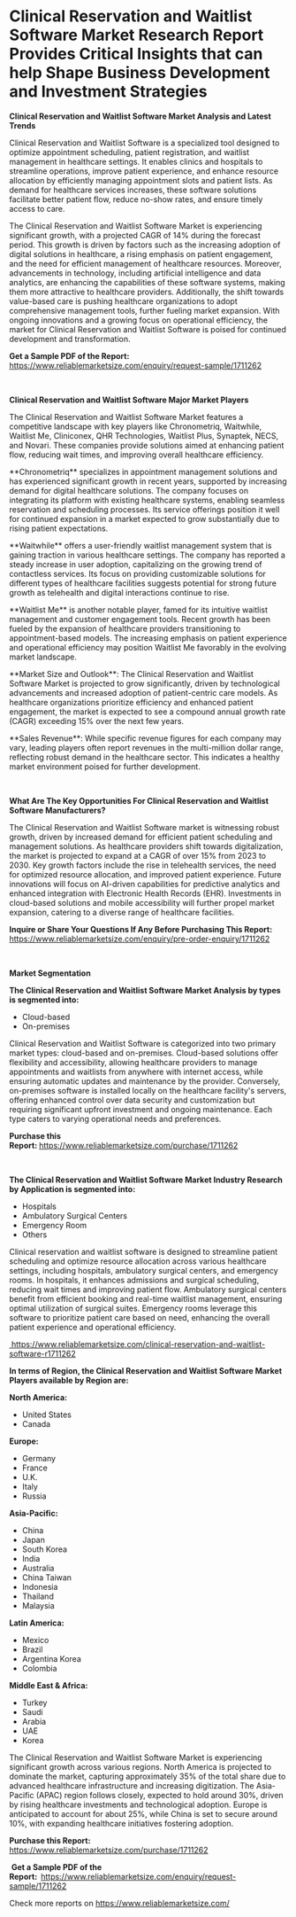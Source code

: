 <p><h1>Clinical Reservation and Waitlist Software Market Research Report Provides Critical Insights that can help Shape Business Development and Investment Strategies</h1></p><p><strong>Clinical Reservation and Waitlist Software Market Analysis and Latest Trends</strong></p>
<p><p>Clinical Reservation and Waitlist Software is a specialized tool designed to optimize appointment scheduling, patient registration, and waitlist management in healthcare settings. It enables clinics and hospitals to streamline operations, improve patient experience, and enhance resource allocation by efficiently managing appointment slots and patient lists. As demand for healthcare services increases, these software solutions facilitate better patient flow, reduce no-show rates, and ensure timely access to care.</p><p>The Clinical Reservation and Waitlist Software Market is experiencing significant growth, with a projected CAGR of 14% during the forecast period. This growth is driven by factors such as the increasing adoption of digital solutions in healthcare, a rising emphasis on patient engagement, and the need for efficient management of healthcare resources. Moreover, advancements in technology, including artificial intelligence and data analytics, are enhancing the capabilities of these software systems, making them more attractive to healthcare providers. Additionally, the shift towards value-based care is pushing healthcare organizations to adopt comprehensive management tools, further fueling market expansion. With ongoing innovations and a growing focus on operational efficiency, the market for Clinical Reservation and Waitlist Software is poised for continued development and transformation.</p></p>
<p><strong>Get a Sample PDF of the Report:&nbsp;</strong> <a href="https://www.reliablemarketsize.com/enquiry/request-sample/1711262?utm_campaign=3104&utm_medium=2&utm_source=Github&utm_content=ia&utm_term=27032025&utm_id=clinical-reservation-and-waitlist-software">https://www.reliablemarketsize.com/enquiry/request-sample/1711262</a></p>
<p>&nbsp;</p>
<p><strong>Clinical Reservation and Waitlist Software Major Market Players</strong></p>
<p><p>The Clinical Reservation and Waitlist Software Market features a competitive landscape with key players like Chronometriq, Waitwhile, Waitlist Me, Cliniconex, QHR Technologies, Waitlist Plus, Synaptek, NECS, and Novari. These companies provide solutions aimed at enhancing patient flow, reducing wait times, and improving overall healthcare efficiency.</p><p>**Chronometriq** specializes in appointment management solutions and has experienced significant growth in recent years, supported by increasing demand for digital healthcare solutions. The company focuses on integrating its platform with existing healthcare systems, enabling seamless reservation and scheduling processes. Its service offerings position it well for continued expansion in a market expected to grow substantially due to rising patient expectations.</p><p>**Waitwhile** offers a user-friendly waitlist management system that is gaining traction in various healthcare settings. The company has reported a steady increase in user adoption, capitalizing on the growing trend of contactless services. Its focus on providing customizable solutions for different types of healthcare facilities suggests potential for strong future growth as telehealth and digital interactions continue to rise.</p><p>**Waitlist Me** is another notable player, famed for its intuitive waitlist management and customer engagement tools. Recent growth has been fueled by the expansion of healthcare providers transitioning to appointment-based models. The increasing emphasis on patient experience and operational efficiency may position Waitlist Me favorably in the evolving market landscape.</p><p>**Market Size and Outlook**: The Clinical Reservation and Waitlist Software Market is projected to grow significantly, driven by technological advancements and increased adoption of patient-centric care models. As healthcare organizations prioritize efficiency and enhanced patient engagement, the market is expected to see a compound annual growth rate (CAGR) exceeding 15% over the next few years.</p><p>**Sales Revenue**: While specific revenue figures for each company may vary, leading players often report revenues in the multi-million dollar range, reflecting robust demand in the healthcare sector. This indicates a healthy market environment poised for further development.</p></p>
<p>&nbsp;</p>
<p><strong>What Are The Key Opportunities For Clinical Reservation and Waitlist Software Manufacturers?</strong></p>
<p><p>The Clinical Reservation and Waitlist Software market is witnessing robust growth, driven by increased demand for efficient patient scheduling and management solutions. As healthcare providers shift towards digitalization, the market is projected to expand at a CAGR of over 15% from 2023 to 2030. Key growth factors include the rise in telehealth services, the need for optimized resource allocation, and improved patient experience. Future innovations will focus on AI-driven capabilities for predictive analytics and enhanced integration with Electronic Health Records (EHR). Investments in cloud-based solutions and mobile accessibility will further propel market expansion, catering to a diverse range of healthcare facilities.</p></p>
<p><strong>Inquire or Share Your Questions If Any Before Purchasing This Report:</strong> <a href="https://www.reliablemarketsize.com/enquiry/pre-order-enquiry/1711262?utm_campaign=3104&utm_medium=2&utm_source=Github&utm_content=ia&utm_term=27032025&utm_id=clinical-reservation-and-waitlist-software">https://www.reliablemarketsize.com/enquiry/pre-order-enquiry/1711262</a></p>
<p>&nbsp;</p>
<p><strong>Market Segmentation</strong></p>
<p><strong>The Clinical Reservation and Waitlist Software Market Analysis by types is segmented into:</strong></p>
<p><ul><li>Cloud-based</li><li>On-premises</li></ul></p>
<p><p>Clinical Reservation and Waitlist Software is categorized into two primary market types: cloud-based and on-premises. Cloud-based solutions offer flexibility and accessibility, allowing healthcare providers to manage appointments and waitlists from anywhere with internet access, while ensuring automatic updates and maintenance by the provider. Conversely, on-premises software is installed locally on the healthcare facility's servers, offering enhanced control over data security and customization but requiring significant upfront investment and ongoing maintenance. Each type caters to varying operational needs and preferences.</p></p>
<p><strong>Purchase this Report:&nbsp;</strong><a href="https://www.reliablemarketsize.com/purchase/1711262?utm_campaign=3104&utm_medium=2&utm_source=Github&utm_content=ia&utm_term=27032025&utm_id=clinical-reservation-and-waitlist-software">https://www.reliablemarketsize.com/purchase/1711262</a></p>
<p>&nbsp;</p>
<p><strong>The Clinical Reservation and Waitlist Software Market Industry Research by Application is segmented into:</strong></p>
<p><ul><li>Hospitals</li><li>Ambulatory Surgical Centers</li><li>Emergency Room</li><li>Others</li></ul></p>
<p><p>Clinical reservation and waitlist software is designed to streamline patient scheduling and optimize resource allocation across various healthcare settings, including hospitals, ambulatory surgical centers, and emergency rooms. In hospitals, it enhances admissions and surgical scheduling, reducing wait times and improving patient flow. Ambulatory surgical centers benefit from efficient booking and real-time waitlist management, ensuring optimal utilization of surgical suites. Emergency rooms leverage this software to prioritize patient care based on need, enhancing the overall patient experience and operational efficiency.</p></p>
<p><a href="https://www.reliablemarketsize.com/clinical-reservation-and-waitlist-software-r1711262?utm_campaign=3104&utm_medium=2&utm_source=Github&utm_content=ia&utm_term=27032025&utm_id=clinical-reservation-and-waitlist-software">&nbsp;https://www.reliablemarketsize.com/clinical-reservation-and-waitlist-software-r1711262</a></p>
<p><strong>In terms of Region, the Clinical Reservation and Waitlist Software Market Players available by Region are:</strong></p>
<p>
    <p> <strong> North America: </strong>
        <ul>
            <li>United States</li>
            <li>Canada</li>
        </ul>
        </p> 
    <p> <strong> Europe: </strong>
        <ul>
            <li>Germany</li>
            <li>France</li>
            <li>U.K.</li>
            <li>Italy</li>
            <li>Russia</li>
        </ul>
        </p> 
    <p> <strong> Asia-Pacific: </strong>
        <ul>
            <li>China</li>
            <li>Japan</li>
            <li>South Korea</li>
            <li>India</li>
            <li>Australia</li>
            <li>China Taiwan</li>
            <li>Indonesia</li>
            <li>Thailand</li>
            <li>Malaysia</li>
        </ul>
        </p> 
    <p> <strong> Latin America: </strong>
        <ul>
            <li>Mexico</li>
            <li>Brazil</li>
            <li>Argentina Korea</li>
            <li>Colombia</li>
        </ul>
        </p> 
    <p> <strong> Middle East & Africa: </strong>
        <ul>
            <li>Turkey</li>
            <li>Saudi</li>
            <li>Arabia</li>
            <li>UAE</li>
            <li>Korea</li>
        </ul>
    </p>
    </p>
<p><p>The Clinical Reservation and Waitlist Software Market is experiencing significant growth across various regions. North America is projected to dominate the market, capturing approximately 35% of the total share due to advanced healthcare infrastructure and increasing digitization. The Asia-Pacific (APAC) region follows closely, expected to hold around 30%, driven by rising healthcare investments and technological adoption. Europe is anticipated to account for about 25%, while China is set to secure around 10%, with expanding healthcare initiatives fostering adoption.</p></p>
<p><strong>Purchase this Report: </strong><a href="https://www.reliablemarketsize.com/purchase/1711262?utm_campaign=3104&utm_medium=2&utm_source=Github&utm_content=ia&utm_term=27032025&utm_id=clinical-reservation-and-waitlist-software">https://www.reliablemarketsize.com/purchase/1711262</a></p>
<p>&nbsp;<strong>Get a Sample PDF of the Report:&nbsp;&nbsp;</strong><a href="https://www.reliablemarketsize.com/enquiry/request-sample/1711262?utm_campaign=3104&utm_medium=2&utm_source=Github&utm_content=ia&utm_term=27032025&utm_id=clinical-reservation-and-waitlist-software">https://www.reliablemarketsize.com/enquiry/request-sample/1711262</a></p>
<p><strong></strong></p>
<p>Check more reports on <a href="https://www.reliablemarketsize.com/?utm_campaign=3104&utm_medium=2&utm_source=Github&utm_content=ia&utm_term=27032025&utm_id=clinical-reservation-and-waitlist-software">https://www.reliablemarketsize.com/</a></p>